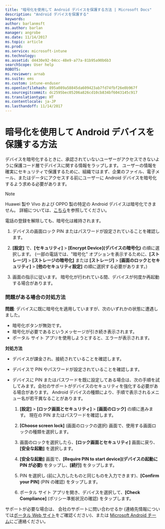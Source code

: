 ```yaml
---
title: "暗号化を使用して Android デバイスを保護する方法 | Microsoft Docs"
description: "Android デバイスを保護する"
keywords: 
author: barlanmsft
ms.author: barlan
manager: angrobe
ms.date: 11/14/2017
ms.topic: article
ms.prod: 
ms.service: microsoft-intune
ms.technology: 
ms.assetid: d4430e92-04cc-48e9-a77a-81b95a90b6b3
searchScope: User help
ROBOTS: 
ms.reviewer: arnab
ms.suite: ems
ms.custom: intune-enduser
ms.openlocfilehash: 895a089a58845da609423ab7fd74fbf26e0b967f
ms.sourcegitcommit: dc2595bec05206a826cd10cb834bf6043145c917
ms.translationtype: HT
ms.contentlocale: ja-JP
ms.lasthandoff: 11/14/2017
---
```

# <a name="how-to-protect-your-android-device-using-encryption"></a>暗号化を使用して Android デバイスを保護する方法

デバイスを暗号化するときに、承認されていないユーザーがアクセスできないように保護コード層でデバイスに関する情報をラップします。 ユーザーの情報を確実にセキュリティで保護するために、組織ではまず、企業のファイル、電子メール、またはデータにアクセスする前にユーザーに Android デバイスを暗号化するよう求める必要があります。

> [!Note]
> Huawei 製や Vivo および OPPO 製の特定の Android デバイスは暗号化できません。 詳細については、[こちら](your-device-appears-encrypted-but-cp-says-otherwise-android.md)を参照してください。

電話の登録を解除しても、暗号化は維持されます。

1.  デバイスの画面ロック PIN またはパスワードが設定されていることを確認します。

2.  **[設定]** で、**[セキュリティ]** > **[Encrypt Device]\(デバイスの暗号化\)** の順に選択します。
    (一部の電話では、"暗号化" オプションを表示するために、**[ストレージ]** > **[ストレージの暗号化]** または **[ストレージ]** > **[画面のロックとセキュリティ]** > **[他のセキュリティ設定]** の順に選択する必要があります。)

3.  画面の指示に従います。 暗号化が行われている間、デバイスが何度か再起動する場合があります。

### <a name="what-to-do-if-you-have-issues"></a>問題がある場合の対処方法
**問題**: デバイスに既に暗号化を適用していますが、次のいずれかの状態に遭遇しました。

- 暗号化ボタンが無効です。
- 暗号化が必要であるというメッセージが引き続き表示されます。
- ポータル サイト アプリを使用しようとすると、エラーが表示されます。

**対処方法**

- デバイスが課金され、接続されていることを確認します。
- デバイスで PIN やパスワードが設定されていることを確認します。
- デバイスに PIN またはパスワードを既に設定してある場合は、次の手順を試してみます。会社のサポートがデバイスのセキュリティを強化する必要がある場合があります。 Android デバイスの種類により、手順で表示されるメニュー名が若干異なることがあります。

    1. **[設定]** > **[ロック画面とセキュリティ]** > **[画面のロック]** の順に進みます。 現在の PIN またはパスワードを確認します。

    2. **[Choose screen lock]** (画面のロックの選択) 画面で、使用する画面ロックの種類を選択します。 

    3. 画面のロックを選択したら、**[ロック画面とセキュリティ]** 画面に戻り、**[安全な起動]** を選択します。 
    
    4. **[安全な起動]** 画面で、**[Require PIN to start device]\(デバイスの起動に PIN が必要\)** をタップし、**[続行]** をタップします。

    5. PIN を選択し (前に入力したものと同じものを入力できます)、**[Confirm your PIN]** (PIN の確認) をタップします。

    6. ポータル サイト アプリを開き、デバイスを選択して、**[Check Compliance]** (ポリシー準拠状況の確認) をタップします。

サポートが必要な場合は、 会社のサポートに問い合わせるか (連絡先情報については[ポータル Web サイト](https://portal.manage.microsoft.com)をご確認ください)、または <a href="mailto:wintunedroidfbk@microsoft.com?subject=I'm having trouble with encryption on my Android device&body=Describe the issue you're experiencing here.">Microsoft Android チーム</a>にご連絡ください。
